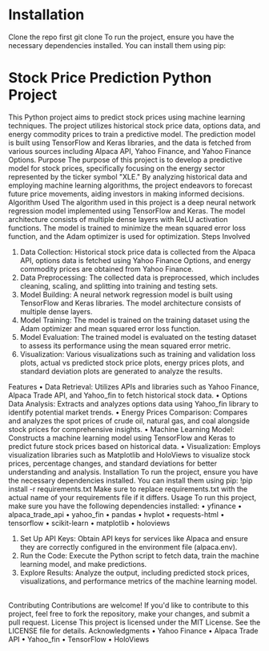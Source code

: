 # Installation
Clone the repo first git clone 
To run the project, ensure you have the necessary dependencies installed. You can install them using pip:


# Stock Price Prediction Python Project
This Python project aims to predict stock prices using machine learning techniques. The project utilizes historical stock price data, options data, and energy commodity prices to train a predictive model. The prediction model is built using TensorFlow and Keras libraries, and the data is fetched from various sources including Alpaca API, Yahoo Finance, and Yahoo Finance Options.
Purpose
The purpose of this project is to develop a predictive model for stock prices, specifically focusing on the energy sector represented by the ticker symbol "XLE." By analyzing historical data and employing machine learning algorithms, the project endeavors to forecast future price movements, aiding investors in making informed decisions.
Algorithm Used
The algorithm used in this project is a deep neural network regression model implemented using TensorFlow and Keras. The model architecture consists of multiple dense layers with ReLU activation functions. The model is trained to minimize the mean squared error loss function, and the Adam optimizer is used for optimization.
Steps Involved
1.	Data Collection: Historical stock price data is collected from the Alpaca API, options data is fetched using Yahoo Finance Options, and energy commodity prices are obtained from Yahoo Finance.
2.	Data Preprocessing: The collected data is preprocessed, which includes cleaning, scaling, and splitting into training and testing sets.
3.	Model Building: A neural network regression model is built using TensorFlow and Keras libraries. The model architecture consists of multiple dense layers.
4.	Model Training: The model is trained on the training dataset using the Adam optimizer and mean squared error loss function.
5.	Model Evaluation: The trained model is evaluated on the testing dataset to assess its performance using the mean squared error metric.
6.	Visualization: Various visualizations such as training and validation loss plots, actual vs predicted stock price plots, energy prices plots, and standard deviation plots are generated to analyze the results.

Features
•	Data Retrieval: Utilizes APIs and libraries such as Yahoo Finance, Alpaca Trade API, and Yahoo_fin to fetch historical stock data.
•	Options Data Analysis: Extracts and analyzes options data using Yahoo_fin library to identify potential market trends.
•	Energy Prices Comparison: Compares and analyzes the spot prices of crude oil, natural gas, and coal alongside stock prices for comprehensive insights.
•	Machine Learning Model: Constructs a machine learning model using TensorFlow and Keras to predict future stock prices based on historical data.
•	Visualization: Employs visualization libraries such as Matplotlib and HoloViews to visualize stock prices, percentage changes, and standard deviations for better understanding and analysis.
Installation
To run the project, ensure you have the necessary dependencies installed. You can install them using pip:
!pip install -r requirements.txt 
Make sure to replace requirements.txt with the actual name of your requirements file if it differs.
Usage
To run this project, make sure you have the following dependencies installed:
•	yfinance
•	alpaca_trade_api
•	yahoo_fin
•	pandas
•	hvplot
•	requests-html
•	tensorflow
•	scikit-learn
•	matplotlib
•	holoviews

1.	Set Up API Keys: Obtain API keys for services like Alpaca and ensure they are correctly configured in the environment file (alpaca.env).
2.	Run the Code: Execute the Python script to fetch data, train the machine learning model, and make predictions.
3.	Explore Results: Analyze the output, including predicted stock prices, visualizations, and performance metrics of the machine learning model.
 

Contributing
Contributions are welcome! If you'd like to contribute to this project, feel free to fork the repository, make your changes, and submit a pull request.
License
This project is licensed under the MIT License. See the LICENSE file for details.
Acknowledgments
•	Yahoo Finance
•	Alpaca Trade API
•	Yahoo_fin
•	TensorFlow
•	HoloViews
 
